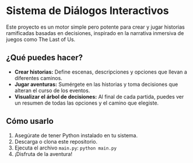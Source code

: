 # Sistema de Diálogos Interactivos

Este proyecto es un motor simple pero potente para crear y jugar historias ramificadas basadas en decisiones, inspirado en la narrativa inmersiva de juegos como The Last of Us.

## ¿Qué puedes hacer?

* **Crear historias:** Define escenas, descripciones y opciones que llevan a diferentes caminos.
* **Jugar aventuras:** Sumérgete en las historias y toma decisiones que alteran el curso de los eventos.
* **Visualizar el árbol de decisiones:** Al final de cada partida, puedes ver un resumen de todas las opciones y el camino que elegiste.

## Cómo usarlo

1.  Asegúrate de tener Python instalado en tu sistema.
2.  Descarga o clona este repositorio.
3.  Ejecuta el archivo `main.py`: `python main.py`
4.  ¡Disfruta de la aventura!
